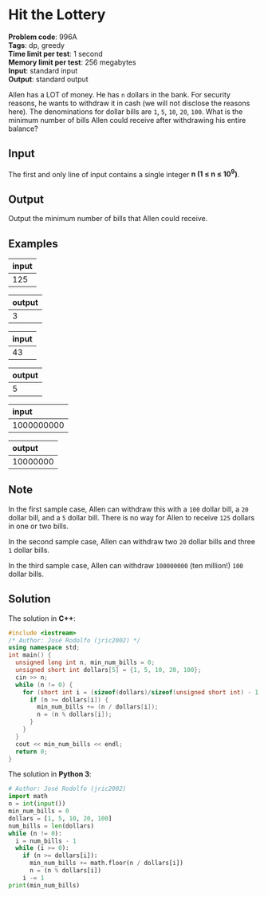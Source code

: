 # Hit the Lottery
**Problem code**: 996A  
**Tags**: dp, greedy  
**Time limit per test**: 1 second  
**Memory limit per test**: 256 megabytes  
**Input**: standard input  
**Output**: standard output  

Allen has a LOT of money. He has `n` dollars in the bank. For security reasons, he wants to withdraw it in cash (we will not disclose the reasons here). The denominations for dollar bills are `1`, `5`, `10`, `20`, `100`. What is the minimum number of bills Allen could receive after withdrawing his entire balance?

## Input
The first and only line of input contains a single integer **n (1 ≤ n ≤ 10<sup>9</sup>)**.

## Output
Output the minimum number of bills that Allen could receive.

## Examples
| input |
| :--- |
| 125 |

| output |
| :--- |
| 3 |

| input |
| :--- |
| 43 |

| output |
| :--- |
| 5 |

| input |
| :--- |
| 1000000000 |

| output |
| :--- |
| 10000000 |

## Note
In the first sample case, Allen can withdraw this with a `100` dollar bill, a `20` dollar bill, and a `5` dollar bill. There is no way for Allen to receive `125` dollars in one or two bills.

In the second sample case, Allen can withdraw two `20` dollar bills and three `1` dollar bills.

In the third sample case, Allen can withdraw `100000000` (ten million!) `100` dollar bills.

## Solution
The solution in **C++**:
```cpp
#include <iostream>
/* Author: José Rodolfo (jric2002) */
using namespace std;
int main() {
  unsigned long int n, min_num_bills = 0;
  unsigned short int dollars[5] = {1, 5, 10, 20, 100};
  cin >> n;
  while (n != 0) {
    for (short int i = (sizeof(dollars)/sizeof(unsigned short int) - 1); i >= 0; i--) {
      if (n >= dollars[i]) {
        min_num_bills += (n / dollars[i]);
        n = (n % dollars[i]);
      }
    }
  }
  cout << min_num_bills << endl;
  return 0;
}
```

The solution in **Python 3**:
```python
# Author: José Rodolfo (jric2002)
import math
n = int(input())
min_num_bills = 0
dollars = [1, 5, 10, 20, 100]
num_bills = len(dollars)
while (n != 0):
  i = num_bills - 1
  while (i >= 0):
    if (n >= dollars[i]):
      min_num_bills += math.floor(n / dollars[i])
      n = (n % dollars[i])
    i -= 1
print(min_num_bills)
```